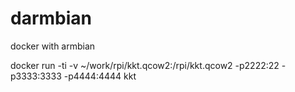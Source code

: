 # darmbian
docker with armbian

docker run -ti -v ~/work/rpi/kkt.qcow2:/rpi/kkt.qcow2 -p2222:22 -p3333:3333 -p4444:4444 kkt

